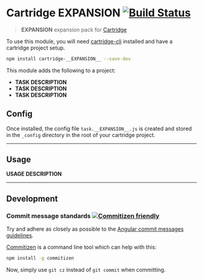 # Cartridge __EXPANSION__ [![Build Status](https://travis-ci.org/cartridge/cartridge-__EXPANSION__.svg?branch=master)](https://travis-ci.org/cartridge/cartridge-__EXPANSION__)

> __EXPANSION__ expansion pack for [Cartridge](https://github.com/cartridge/cartridge)

To use this module, you will need [cartridge-cli](https://github.com/cartridge/cartridge-cli) installed and have a cartridge project setup.

```sh
npm install cartridge-__EXPANSION__ --save-dev
```

This module adds the following to a project:

* __TASK DESCRIPTION__
* __TASK DESCRIPTION__
* __TASK DESCRIPTION__

## Config

Once installed, the config file `task.__EXPANSION__.js` is created and stored in the `_config` directory in the root of your cartridge project.

* * *

## Usage

__USAGE DESCRIPTION__

* * *

## Development

### Commit message standards [![Commitizen friendly](https://img.shields.io/badge/commitizen-friendly-brightgreen.svg)](http://commitizen.github.io/cz-cli/)
Try and adhere as closely as possible to the [Angular commit messages guidelines](https://github.com/angular/angular.js/blob/master/CONTRIBUTING.md#-git-commit-guidelines).

[Commitizen](https://github.com/commitizen/cz-cli) is a command line tool which can help with this:
```sh
npm install -g commitizen
```
Now, simply use `git cz` instead of `git commit` when committing.
